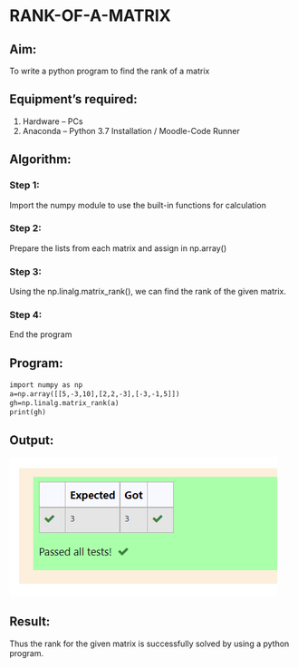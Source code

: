 # RANK-OF-A-MATRIX
## Aim:
To write a python program to find the rank of a matrix
## Equipment’s required:
1. 	Hardware – PCs
2. 	Anaconda – Python 3.7 Installation / Moodle-Code Runner
## Algorithm:
### Step 1:
Import the numpy module to use the built-in functions for calculation 
### Step 2: 
Prepare the lists from each matrix and assign in np.array()
### Step 3:
 Using the np.linalg.matrix_rank(), we can find the rank of the given matrix.
### Step 4:
End the program 

## Program:
~~~
import numpy as np
a=np.array([[5,-3,10],[2,2,-3],[-3,-1,5]])
gh=np.linalg.matrix_rank(a)
print(gh)
~~~

## Output:
![github logo](/ad.png)
## Result:
Thus the rank for the given matrix is successfully solved by  using a python program.

